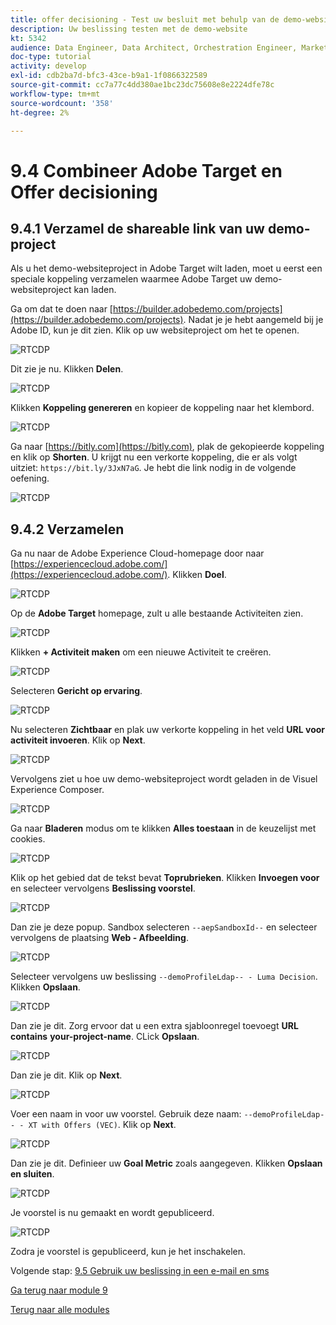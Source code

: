 ```yaml
---
title: offer decisioning - Test uw besluit met behulp van de demo-website
description: Uw beslissing testen met de demo-website
kt: 5342
audience: Data Engineer, Data Architect, Orchestration Engineer, Marketer
doc-type: tutorial
activity: develop
exl-id: cdb2ba7d-bfc3-43ce-b9a1-1f0866322589
source-git-commit: cc7a77c4dd380ae1bc23dc75608e8e2224dfe78c
workflow-type: tm+mt
source-wordcount: '358'
ht-degree: 2%

---
```


# 9.4 Combineer Adobe Target en Offer decisioning

## 9.4.1 Verzamel de shareable link van uw demo-project

Als u het demo-websiteproject in Adobe Target wilt laden, moet u eerst een speciale koppeling verzamelen waarmee Adobe Target uw demo-websiteproject kan laden.

Ga om dat te doen naar [https://builder.adobedemo.com/projects](https://builder.adobedemo.com/projects). Nadat je je hebt aangemeld bij je Adobe ID, kun je dit zien. Klik op uw websiteproject om het te openen.

![RTCDP](./images/builder1.png)

Dit zie je nu. Klikken **Delen**.

![RTCDP](./images/builder2.png)

Klikken **Koppeling genereren** en kopieer de koppeling naar het klembord.

![RTCDP](./images/builder3.png)

Ga naar [https://bitly.com](https://bitly.com), plak de gekopieerde koppeling en klik op **Shorten**. U krijgt nu een verkorte koppeling, die er als volgt uitziet: `https://bit.ly/3JxN7aG`. Je hebt die link nodig in de volgende oefening.

![RTCDP](./images/builder4.png)

## 9.4.2 Verzamelen

Ga nu naar de Adobe Experience Cloud-homepage door naar [https://experiencecloud.adobe.com/](https://experiencecloud.adobe.com/). Klikken **Doel**.

![RTCDP](../module6/images/excl.png)

Op de **Adobe Target** homepage, zult u alle bestaande Activiteiten zien.

![RTCDP](../module6/images/exclatov.png)

Klikken **+ Activiteit maken** om een nieuwe Activiteit te creëren.

![RTCDP](../module6/images/exclatcr.png)

Selecteren **Gericht op ervaring**.

![RTCDP](./images/exclatcrxt.png)

Nu selecteren **Zichtbaar** en plak uw verkorte koppeling in het veld **URL voor activiteit invoeren**. Klik op **Next**.

![RTCDP](./images/exclatcrxt1.png)

Vervolgens ziet u hoe uw demo-websiteproject wordt geladen in de Visuel Experience Composer.

![RTCDP](./images/vec1.png)

Ga naar **Bladeren** modus om te klikken **Alles toestaan** in de keuzelijst met cookies.

![RTCDP](./images/vec2.png)

Klik op het gebied dat de tekst bevat **Toprubrieken**. Klikken **Invoegen voor** en selecteer vervolgens **Beslissing voorstel**.

![RTCDP](./images/vec3.png)

Dan zie je deze popup. Sandbox selecteren `--aepSandboxId--` en selecteer vervolgens de plaatsing **Web - Afbeelding**.

![RTCDP](./images/vec4.png)

Selecteer vervolgens uw beslissing `--demoProfileLdap-- - Luma Decision`. Klikken **Opslaan**.

![RTCDP](./images/vec5.png)

Dan zie je dit. Zorg ervoor dat u een extra sjabloonregel toevoegt **URL** **contains** **your-project-name**. CLick **Opslaan**.

![RTCDP](./images/vec6.png)

Dan zie je dit. Klik op **Next**.

![RTCDP](./images/vec7.png)

Voer een naam in voor uw voorstel. Gebruik deze naam: `--demoProfileLdap-- - XT with Offers (VEC)`. Klik op **Next**.

![RTCDP](./images/vec8.png)

Dan zie je dit. Definieer uw **Goal Metric** zoals aangegeven. Klikken **Opslaan en sluiten**.

![RTCDP](./images/vec9.png)

Je voorstel is nu gemaakt en wordt gepubliceerd.

![RTCDP](./images/vec10.png)

Zodra je voorstel is gepubliceerd, kun je het inschakelen.

Volgende stap: [9.5 Gebruik uw beslissing in een e-mail en sms](./ex5.md)

[Ga terug naar module 9](./offer-decisioning.md)

[Terug naar alle modules](./../../overview.md)
